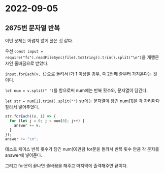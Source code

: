 # 2022-09-05

## 2675번 문자열 반복

이번 문제는 어렵지 않게 풀은 것 같다.

우선 `const input = require("fs").readFileSync(file).toString().trim().split("\n")`을 개행문자인 줄바꿈으로 받았다.

`input.forEach(v, i)`으로 돌려서 i가 1 이상일 경우, 즉 2번째 줄부터 가져온다는 것이다.

`let num = v.split(" ")`를 함으로써 num에는 반복 횟수와, 문자열이 담긴다.

`let str = num[1].trim().split("")` str에는 문자열이 담긴 num[1]을 각 자리마다 잘라서 넣어주었다.

```js
str.forEach((v, i) => {
  for (let j = 0; j < num[0]; j++) {
    answer += v;
  }
});
answer += "\n";
```

테스트 케이스 반복 횟수가 담긴 num[0]만큼 for문을 돌려서 반복 횟수 만큼 각 문자를 answer에 넣어준다.

그리고 for문이 끝나면 줄바꿈을 해주고 마지막에 출력해주면 끝이다.
